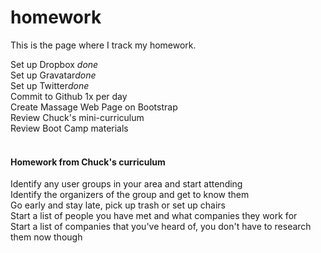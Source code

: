 homework
========
This is the page where I track my homework.<br>

Set up Dropbox <em>done</em><br>
Set up Gravatar<em>done</em><br>
Set up Twitter<em>done</em><br>
Commit to Github 1x per day<br>
Create Massage Web Page on Bootstrap<br>
Review Chuck's mini-curriculum<br>
Review Boot Camp materials<br>
<br>
<h4>Homework from Chuck's curriculum</h4>

Identify any user groups in your area and start attending<br>
Identify the organizers of the group and get to know them<br>
Go early and stay late, pick up trash or set up chairs<br>
Start a list of people you have met and what companies they work for<br>
Start a list of companies that you've heard of, you don't have to research them now though<br>

